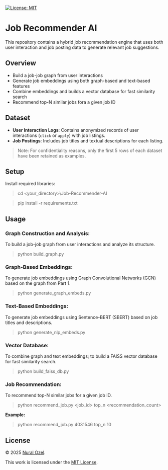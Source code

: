 [![License: MIT][mit-shield]](./LICENSE)

# Job Recommender AI
This repository contains a hybrid job recommendation engine that uses both user interaction and job posting data to generate relevant job suggestions.

## Overview
- Build a job-job graph from user interactions
- Generate job embeddings using both graph-based and text-based features
- Combine embeddings and builds a vector database for fast similarity search
- Recommend top-N similar jobs fora a given job ID

## Dataset
- **User Interaction Logs**: Contains anonymized records of user interactions (`click` or `apply`) with job listings.
- **Job Postings**: Includes job titles and textual descriptions for each listing.

> Note: For confidentiality reasons, only the first 5 rows of each dataset have been retained as examples.

## Setup
Install required libraries:

> cd <your_directory>\Job-Recommender-AI

> pip install -r requirements.txt

## Usage

### Graph Construction and Analysis:
To build a job-job graph from user interactions and analyze its structure.

> python build_graph.py

### Graph-Based Embeddings:
To generate job embeddings using Graph Convolutional Networks (GCN) based on the graph from Part 1.

> python generate_graph_embeds.py

### Text-Based Embeddings:
To generate job embeddings using Sentence-BERT (SBERT) based on job titles and descriptions.

> python generate_nlp_embeds.py

### Vector Database:
To combine graph and text embeddings; to build a FAISS vector database for fast similarity search.

> python build_faiss_db.py

### Job Recommendation:
To recommend top-N similar jobs for a given job ID.

> python recommend_job.py <job_id> top_n <recommendation_count>

**Example:**

> python recommend_job.py 4031546 top_n 10


## License
© 2025 [Nural Ozel](https://github.com/tfb-sv).

This work is licensed under the [MIT License](./LICENSE).

[cc-by]: https://creativecommons.org/licenses/by/4.0/
[mit-shield]: https://img.shields.io/badge/License-MIT-yellow.svg
